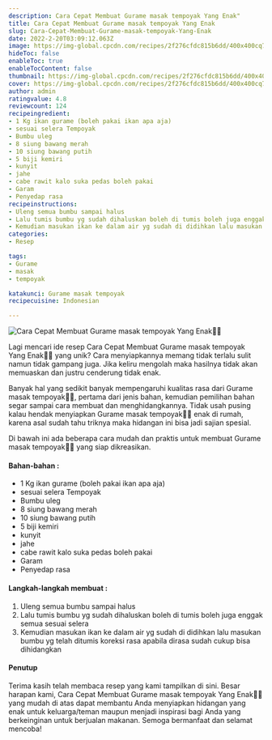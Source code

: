 ```yaml
---
description: Cara Cepat Membuat Gurame masak tempoyak Yang Enak"
title: Cara Cepat Membuat Gurame masak tempoyak Yang Enak
slug: Cara-Cepat-Membuat-Gurame-masak-tempoyak-Yang-Enak
date: 2022-2-20T03:09:12.063Z
image: https://img-global.cpcdn.com/recipes/2f276cfdc815b6dd/400x400cq70/photo.jpg
hideToc: false
enableToc: true
enableTocContent: false
thumbnail: https://img-global.cpcdn.com/recipes/2f276cfdc815b6dd/400x400cq70/photo.jpg
cover: https://img-global.cpcdn.com/recipes/2f276cfdc815b6dd/400x400cq70/photo.jpg
author: admin
ratingvalue: 4.8
reviewcount: 124
recipeingredient:
- 1 Kg ikan gurame (boleh pakai ikan apa aja)
- sesuai selera Tempoyak
- Bumbu uleg
- 8 siung bawang merah
- 10 siung bawang putih
- 5 biji kemiri
- kunyit
- jahe
- cabe rawit kalo suka pedas boleh pakai
- Garam
- Penyedap rasa
recipeinstructions:
- Uleng semua bumbu sampai halus
- Lalu tumis bumbu yg sudah dihaluskan boleh di tumis boleh juga enggak semua sesuai selera
- Kemudian masukan ikan ke dalam air yg sudah di didihkan lalu masukan bumbu yg telah ditumis koreksi rasa apabila dirasa sudah cukup bisa dihidangkan
categories:
- Resep

tags:
- Gurame
- masak
- tempoyak

katakunci: Gurame masak tempoyak
recipecuisine: Indonesian

---
```


![Cara Cepat Membuat Gurame masak tempoyak Yang Enak👩‍🍳](https://img-global.cpcdn.com/recipes/2f276cfdc815b6dd/400x400cq70/photo.jpg)

Lagi mencari ide resep Cara Cepat Membuat Gurame masak tempoyak Yang Enak👩‍🍳 yang unik? Cara menyiapkannya memang tidak terlalu sulit namun tidak gampang juga. Jika keliru mengolah maka hasilnya tidak akan memuaskan dan justru cenderung tidak enak.

Banyak hal yang sedikit banyak mempengaruhi kualitas rasa dari Gurame masak tempoyak👩‍🍳, pertama dari jenis bahan, kemudian pemilihan bahan segar sampai cara membuat dan menghidangkannya. Tidak usah pusing kalau hendak menyiapkan Gurame masak tempoyak👩‍🍳 enak di rumah, karena asal sudah tahu triknya maka hidangan ini bisa jadi sajian spesial.

Di bawah ini ada beberapa cara mudah dan praktis untuk membuat Gurame masak tempoyak👩‍🍳 yang siap dikreasikan.

<!--inarticleads1-->

#### Bahan-bahan :

- 1 Kg ikan gurame (boleh pakai ikan apa aja)
- sesuai selera Tempoyak
- Bumbu uleg
- 8 siung bawang merah
- 10 siung bawang putih
- 5 biji kemiri
- kunyit
- jahe
- cabe rawit kalo suka pedas boleh pakai
- Garam
- Penyedap rasa

<!--inarticleads2-->

#### Langkah-langkah membuat :

1. Uleng semua bumbu sampai halus
1. Lalu tumis bumbu yg sudah dihaluskan boleh di tumis boleh juga enggak semua sesuai selera
1. Kemudian masukan ikan ke dalam air yg sudah di didihkan lalu masukan bumbu yg telah ditumis koreksi rasa apabila dirasa sudah cukup bisa dihidangkan

#### Penutup

Terima kasih telah membaca resep yang kami tampilkan di sini. Besar harapan kami, Cara Cepat Membuat Gurame masak tempoyak Yang Enak👩‍🍳 yang mudah di atas dapat membantu Anda menyiapkan hidangan yang enak untuk keluarga/teman maupun menjadi inspirasi bagi Anda yang berkeinginan untuk berjualan makanan. Semoga bermanfaat dan selamat mencoba!